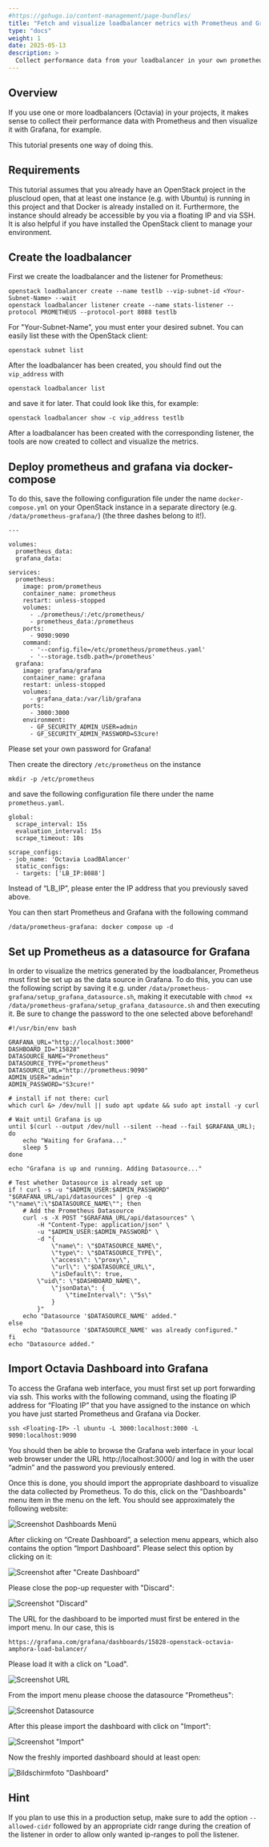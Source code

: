 ```yaml
---
#https://gohugo.io/content-management/page-bundles/
title: "Fetch and visualize loadbalancer metrics with Prometheus and Grafana"
type: "docs"
weight: 1
date: 2025-05-13
description: >
  Collect performance data from your loadbalancer in your own prometheus instance and visualize it in grafana
---
```


## Overview

If you use one or more loadbalancers (Octavia) in your projects, it makes sense to collect their performance data with Prometheus and then visualize it with Grafana, for example.

This tutorial presents one way of doing this.

## Requirements

This tutorial assumes that you already have an OpenStack project in the pluscloud open, that at least one instance (e.g. with Ubuntu) is running in this project and that Docker is already installed on it. Furthermore, the instance should already be accessible by you via a floating IP and via SSH. It is also helpful if you have installed the OpenStack client to manage your environment.

## Create the loadbalancer

First we create the loadbalancer and the listener for Prometheus:

    openstack loadbalancer create --name testlb --vip-subnet-id <Your-Subnet-Name> --wait
    openstack loadbalancer listener create --name stats-listener --protocol PROMETHEUS --protocol-port 8088 testlb

For "Your-Subnet-Name", you must enter your desired subnet. You can easily list these with the OpenStack client:

    openstack subnet list

After the loadbalancer has been created, you should find out the `vip_address` with

    openstack loadbalancer list

and save it for later. That could look like this, for example:

    openstack loadbalancer show -c vip_address testlb

After a loadbalancer has been created with the corresponding listener, the tools are now created to collect and visualize the metrics.

## Deploy prometheus and grafana via docker-compose

To do this, save the following configuration file under the name `docker-compose.yml` on your OpenStack instance in a separate directory (e.g. `/data/prometheus-grafana/`) (the three dashes belong to it!).

    ---
     
    volumes:
      prometheus_data:
      grafana_data:
    
    services:
      prometheus:
        image: prom/prometheus
        container_name: prometheus
        restart: unless-stopped
        volumes:
          - ./prometheus/:/etc/prometheus/
          - prometheus_data:/prometheus
        ports:
          - 9090:9090
        command:
          - '--config.file=/etc/prometheus/prometheus.yaml'
          - '--storage.tsdb.path=/prometheus'
      grafana:
        image: grafana/grafana
        container_name: grafana
        restart: unless-stopped
        volumes:
          - grafana_data:/var/lib/grafana
        ports:
          - 3000:3000
        environment:
          - GF_SECURITY_ADMIN_USER=admin
          - GF_SECURITY_ADMIN_PASSWORD=S3cure!

Please set your own password for Grafana!

Then create the directory `/etc/prometheus` on the instance

    mkdir -p /etc/prometheus

and save the following configuration file there under the name `prometheus.yaml`.

    global:
      scrape_interval: 15s
      evaluation_interval: 15s
      scrape_timeout: 10s 

    scrape_configs:
    - job_name: 'Octavia LoadBAlancer'
      static_configs:
      - targets: ['LB_IP:8088']


Instead of “LB_IP”, please enter the IP address that you previously saved above.

You can then start Prometheus and Grafana with the following command

    /data/prometheus-grafana: docker compose up -d

## Set up Prometheus as a datasource for Grafana

In order to visualize the metrics generated by the loadbalancer, Prometheus must first be set up as the data source in Grafana. To do this, you can use the following script by saving it e.g. under `/data/prometheus-grafana/setup_grafana_datasource.sh`, making it executable with `chmod +x /data/prometheus-grafana/setup_grafana_datasource.sh` and then executing it. Be sure to change the password to the one selected above beforehand!

    #!/usr/bin/env bash
    
    GRAFANA_URL="http://localhost:3000"
    DASHBOARD_ID="15828"
    DATASOURCE_NAME="Prometheus"
    DATASOURCE_TYPE="prometheus"
    DATASOURCE_URL="http://prometheus:9090"
    ADMIN_USER="admin"
    ADMIN_PASSWORD="S3cure!"

    # install if not there: curl
    which curl &> /dev/null || sudo apt update && sudo apt install -y curl

    # Wait until Grafana is up
    until $(curl --output /dev/null --silent --head --fail $GRAFANA_URL); do
        echo "Waiting for Grafana..."
        sleep 5
    done

    echo "Grafana is up and running. Adding Datasource..."

    # Test whether Datasource is already set up
    if ! curl -s -u "$ADMIN_USER:$ADMIN_PASSWORD" "$GRAFANA_URL/api/datasources" | grep -q "\"name\":\"$DATASOURCE_NAME\""; then
        # Add the Prometheus Datasource
        curl -s -X POST "$GRAFANA_URL/api/datasources" \
            -H "Content-Type: application/json" \
            -u "$ADMIN_USER:$ADMIN_PASSWORD" \
            -d "{
                \"name\": \"$DATASOURCE_NAME\",
                \"type\": \"$DATASOURCE_TYPE\",
                \"access\": \"proxy\",
                \"url\": \"$DATASOURCE_URL\",
                \"isDefault\": true,
	        \"uid\": \"$DASHBOARD_NAME\",
                \"jsonData\": {
                    \"timeInterval\": \"5s\"
                }
            }"
        echo "Datasource '$DATASOURCE_NAME' added."
    else
        echo "Datasource '$DATASOURCE_NAME' was already configured."
    fi
    echo "Datasource added."


## Import Octavia Dashboard into Grafana

To access the Grafana web interface, you must first set up port forwarding via ssh. This works with the following command, using the floating IP address for “Floating IP” that you have assigned to the instance on which you have just started Prometheus and Grafana via Docker.

    ssh <Floating-IP> -l ubuntu -L 3000:localhost:3000 -L 9090:localhost:9090

You should then be able to browse the Grafana web interface in your local web browser under the URL http://localhost:3000/ and log in with the user “admin” and the password you previously entered.

Once this is done, you should import the appropriate dashboard to visualize the data collected by Prometheus. To do this, click on the "Dashboards" menu item in the menu on the left. You should see approximately the following website:

![Screenshot Dashboards Menü](./grafana-create-dash.png)

After clicking on “Create Dashboard”, a selection menu appears, which also contains the option “Import Dashboard”. Please select this option by clicking on it:

![Screenshot after "Create Dashboard"](./grafana-newdash.png)

Please close the pop-up requester with "Discard":

![Screenshot "Discard"](./grafana-discard.png)

The URL for the dashboard to be imported must first be entered in the import menu. In our case, this is

    https://grafana.com/grafana/dashboards/15828-openstack-octavia-amphora-load-balancer/

Please load it with a click on "Load".

![Screenshot URL](./grafana-importurl.png)

From the import menu please choose the datasource "Prometheus":

![Screenshot Datasource](grafana-choose-datasource.png)

After this please import the dashboard with click on "Import":

![Screenshot "Import"](./grafana-clickimport.png)

Now the freshly imported dashboard should at least open:

![Bildschirmfoto "Dashboard"](./grafana-dashboard.png)

## Hint

If you plan to use this in a production setup, make sure to add the option `--allowed-cidr` followed by an appropriate cidr range during the creation of the listener in order to allow only wanted ip-ranges to poll the listener.





